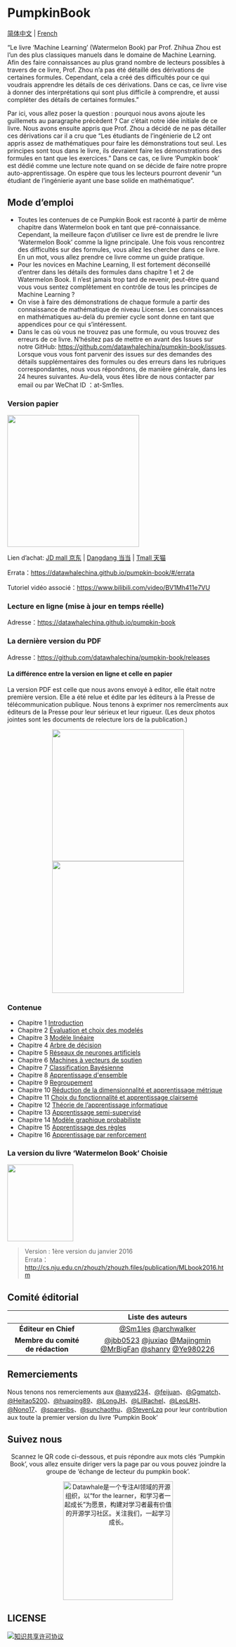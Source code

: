 # PumpkinBook
[简体中文](https://github.com/datawhalechina/pumpkin-book/blob/master/README.md) | [French](https://github.com/datawhalechina/pumpkin-book/blob/master/README_french.md)

“Le livre ‘Machine Learning’ (Watermelon Book) par Prof. Zhihua Zhou est l’un des plus classiques manuels dans le domaine de Machine Learning. Afin des faire connaissances au plus grand nombre de lecteurs possibles à travers de ce livre, Prof. Zhou n’a pas été détaillé des dérivations de certaines formules. Cependant, cela a créé des difficultés pour ce qui voudrais apprendre les détails de ces dérivations. Dans ce cas, ce livre vise à donner des interprétations qui sont plus difficile à comprendre, et aussi compléter des détails de certaines formules.” 

Par ici, vous allez poser la question : pourquoi nous avons ajoute les guillemets au paragraphe précèdent ? Car c’était notre idée initiale de ce livre. Nous avons ensuite appris que Prof. Zhou a décidé de ne pas détailler ces dérivations car il a cru que “Les étudiants de l’ingénierie de L2 ont appris assez de mathématiques pour faire les démonstrations tout seul. Les principes sont tous dans le livre, ils devraient faire les démonstrations des formules en tant que les exercices.” Dans ce cas, ce livre ‘Pumpkin book’ est dédié comme une lecture note quand on se décide de faire notre propre auto-apprentissage. On espère que tous les lecteurs pourront devenir “un étudiant de l’ingénierie ayant une base solide en mathématique”.

## Mode d’emploi
- Toutes les contenues de ce Pumpkin Book est raconté à partir de même chapitre dans Watermelon book en tant que pré-connaissance. Cependant, la meilleure façon d’utiliser ce livre est de prendre le livre ‘Watermelon Book’ comme la ligne principale. Une fois vous rencontrez des difficultés sur des formules, vous allez les chercher dans ce livre. En un mot, vous allez prendre ce livre comme un guide pratique.
- Pour les novices en Machine Learning, Il est fortement déconseillé d’entrer dans les détails des formules dans chapitre 1 et 2 de Watermelon Book. Il n’est jamais trop tard de revenir, peut-être quand vous vous sentez complètement en contrôle de tous les principes de Machine Learning ?
- On vise à faire des démonstrations de chaque formule a partir des connaissance de mathématique de niveau License. Les connaissances en mathématiques au-delà du premier cycle sont donne en tant que appendices pour ce qui s’intéressent.
- Dans le cas où vous ne trouvez pas une formule, ou vous trouvez des erreurs de ce livre. N’hésitez pas de mettre en avant des Issues sur notre GitHub: https://github.com/datawhalechina/pumpkin-book/issues. Lorsque vous vous font parvenir des issues sur des demandes des détails supplémentaires des formules ou des erreurs dans les rubriques correspondantes, nous vous répondrons, de manière générale, dans les 24 heures suivantes. Au-delà, vous êtes libre de nous contacter par email ou par WeChat ID ：at-Sm1les.
  
### Version papier
<img src="https://raw.githubusercontent.com/datawhalechina/pumpkin-book/master/res/nangua.jpg" width="300">

Lien d’achat: [JD mall 京东](https://item.jd.com/13130936.html) | [Dangdang 当当](http://product.dangdang.com/29206216.html) | [Tmall 天猫](https://detail.tmall.com/item.htm?spm=a220m.1000858.1000725.16.42ab1597BfGB8r&id=638752681742)

Errata：https://datawhalechina.github.io/pumpkin-book/#/errata

Tutoriel vidéo associé：https://www.bilibili.com/video/BV1Mh411e7VU

### Lecture en ligne (mise à jour en temps réelle)
Adresse：https://datawhalechina.github.io/pumpkin-book

### La dernière version du PDF
Adresse：https://github.com/datawhalechina/pumpkin-book/releases

#### La différence entre la version en ligne et celle en papier
La version PDF est celle que nous avons envoyé à editor, elle était notre première version. Elle a été relue et édite par les éditeurs à la Presse de télécommunication publique. Nous tenons à exprimer nos remercîments aux éditeurs de la Presse pour leur sérieux et leur rigueur. (Les deux photos jointes sont les documents de relecture lors de la publication.)

<center class="half"><img src="https://raw.githubusercontent.com/datawhalechina/pumpkin-book/master/res/yanggao1.jpg" width="300"><img src="https://raw.githubusercontent.com/datawhalechina/pumpkin-book/master/res/yanggao2.jpg" width="300"></center>

### Contenue
- Chapitre 1 [Introduction](https://datawhalechina.github.io/pumpkin-book/#/chapter1/chapter1) 
- Chapitre 2 [Évaluation et choix des modelés](https://datawhalechina.github.io/pumpkin-book/#/chapter2/chapter2)   
- Chapitre 3 [Modèle linéaire](https://datawhalechina.github.io/pumpkin-book/#/chapter3/chapter3) 
- Chapitre 4 [Arbre de décision](https://datawhalechina.github.io/pumpkin-book/#/chapter4/chapter4)  
- Chapitre 5 [Réseaux de neurones artificiels](https://datawhalechina.github.io/pumpkin-book/#/chapter5/chapter5)
- Chapitre 6 [Machines à vecteurs de soutien](https://datawhalechina.github.io/pumpkin-book/#/chapter6/chapter6)
- Chapitre 7 [Classification Bayésienne](https://datawhalechina.github.io/pumpkin-book/#/chapter7/chapter7)
- Chapitre 8 [Apprentissage d'ensemble](https://datawhalechina.github.io/pumpkin-book/#/chapter8/chapter8)
- Chapitre 9 [Regroupement](https://datawhalechina.github.io/pumpkin-book/#/chapter9/chapter9)
- Chapitre 10 [Réduction de la dimensionnalité et apprentissage métrique](https://datawhalechina.github.io/pumpkin-book/#/chapter10/chapter10)
- Chapitre 11 [Choix du fonctionnalité et apprentissage clairsemé](https://datawhalechina.github.io/pumpkin-book/#/chapter11/chapter11)
- Chapitre 12 [Théorie de l’apprentissage informatique](https://datawhalechina.github.io/pumpkin-book/#/chapter12/chapter12)
- Chapitre 13 [Apprentissage semi-supervisé](https://datawhalechina.github.io/pumpkin-book/#/chapter13/chapter13)
- Chapitre 14 [Modèle graphique probabiliste](https://datawhalechina.github.io/pumpkin-book/#/chapter14/chapter14)
- Chapitre 15 [Apprentissage des règles](https://datawhalechina.github.io/pumpkin-book/#/chapter15/chapter15)
- Chapitre 16 [Apprentissage par renforcement](https://datawhalechina.github.io/pumpkin-book/#/chapter16/chapter16)

### La version du livre ‘Watermelon Book’ Choisie
<img src="https://raw.githubusercontent.com/datawhalechina/pumpkin-book/master/res/xigua.jpg" width="150" height= "175">

> Version : 1ère version du janvier 2016<br>
> Errata：http://cs.nju.edu.cn/zhouzh/zhouzh.files/publication/MLbook2016.htm

## Comité éditorial
||Liste des auteurs|
| :---: | :---: |
| **Éditeur en Chief** | [@Sm1les](https://github.com/Sm1les) [@archwalker](https://github.com/archwalker) |
| **Membre du comité de rédaction** | [@jbb0523](https://blog.csdn.net/jbb0523) [@juxiao](https://github.com/juxiao) [@Majingmin](https://github.com/Majingmin) [@MrBigFan](https://github.com/MrBigFan) [@shanry](https://github.com/shanry) [@Ye980226](https://github.com/Ye980226) |

## Remerciements
Nous tenons nos remerciements aux [@awyd234](https://github.com/awyd234)、[@feijuan](https://github.com/feijuan)、[@Ggmatch](https://github.com/Ggmatch)、[@Heitao5200](https://github.com/Heitao5200)、[@huaqing89](https://github.com/huaqing89)、[@LongJH](https://github.com/LongJH)、[@LilRachel](https://github.com/LilRachel)、[@LeoLRH](https://github.com/LeoLRH)、[@Nono17](https://github.com/Nono17)、[@spareribs](https://github.com/spareribs)、[@sunchaothu](https://github.com/sunchaothu)、[@StevenLzq](https://github.com/StevenLzq) pour leur contribution aux toute la premier version du livre ‘Pumpkin Book’

## Suivez nous
<div align=center>
<p>Scannez le QR code ci-dessous, et puis répondre aux mots clés ‘Pumpkin Book’, vous allez ensuite diriger vers la page par ou vous pouvez joindre la groupe de ‘échange de lecteur du pumpkin book’.</p>
<img src="https://raw.githubusercontent.com/datawhalechina/pumpkin-book/master/res/qrcode.jpeg" width = "250" height = "270" alt="Datawhale是一个专注AI领域的开源组织，以“for the learner，和学习者一起成长”为愿景，构建对学习者最有价值的开源学习社区。关注我们，一起学习成长。">
</div>

## LICENSE
<a rel="license" href="http://creativecommons.org/licenses/by-nc-sa/4.0/"><img alt="知识共享许可协议" style="border-width:0" src="https://img.shields.io/badge/license-CC%20BY--NC--SA%204.0-lightgrey" /></a>